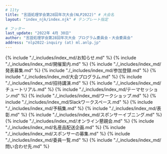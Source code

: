 ```yaml
---
# 11ty
title: "言語処理学会第28回年次大会(NLP2022)" # 大会名
layout: "index_njk/index.njk" # テンプレート指定

# フッター
last_update: "2022年 4月 30日"
author: "言語処理学会第28回年次大会 プログラム委員会・大会委員会"
address: "nlp2022-inquiry (at) ml.anlp.jp"
---
```


{% include "./_includes/index_md/お知らせ.md" %}
{% include "./_includes/index_md/開催案内.md" %}
{% include "./_includes/index_md/発表募集.md" %}
{% include "./_includes/index_md/参加登録.md" %}
{% include "./_includes/index_md/大会プログラム.md" %}
{% include "./_includes/index_md/招待講演.md" %}
{% include "./_includes/index_md/チュートリアル.md" %}
{% include "./_includes/index_md/テーマセッション.md" %}
{% include "./_includes/index_md/ワークショップ.md" %}
{% include "./_includes/index_md/Slackワークスペース.md" %}
{% include "./_includes/index_md/予稿集.md" %}
{% include "./_includes/index_md/表彰.md" %}
{% include "./_includes/index_md/スポンサーイブニング.md" %}
{% include "./_includes/index_md/オンライン懇親会.md" %}
{% include "./_includes/index_md/名産品配送企画.md" %}
{% include "./_includes/index_md/スポンサーの募集.md" %}
{% include "./_includes/index_md/委員一覧.md" %}
{% include "./_includes/index_md/問い合わせ先.md" %}
